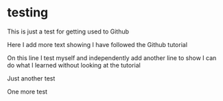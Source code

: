 # testing
This is just a test for getting used to Github

Here I add more text showing I have followed the Github tutorial

On this line I test myself and independently add another line to show I can do what I learned without looking at the tutorial

Just another test

One more test
